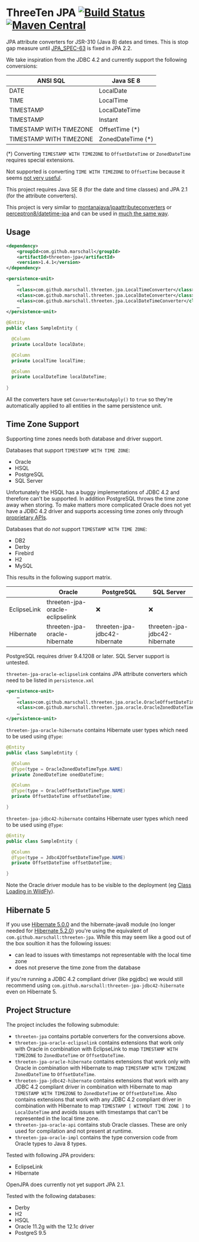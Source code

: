ThreeTen JPA [![Build Status](https://travis-ci.org/marschall/threeten-jpa.svg?branch=master)](https://travis-ci.org/marschall/threeten-jpa) [![Maven Central](https://maven-badges.herokuapp.com/maven-central/com.github.marschall/threeten-jpa/badge.svg)](https://maven-badges.herokuapp.com/maven-central/com.github.marschall/threeten-jpa)
============

JPA attribute converters for JSR-310 (Java 8) dates and times.
This is stop gap measure until [JPA_SPEC-63](https://java.net/jira/browse/JPA_SPEC-63) is fixed in JPA 2.2.

We take inspiration from the JDBC 4.2 and currently support the following conversions:

| ANSI SQL                | Java SE 8         |
| ----------------------- | ----------------- |
| DATE                    | LocalDate         |
| TIME                    | LocalTime         |
| TIMESTAMP               | LocalDateTime     |
| TIMESTAMP               | Instant           |
| TIMESTAMP WITH TIMEZONE | OffsetTime (*)    |
| TIMESTAMP WITH TIMEZONE | ZonedDateTime (*) |

 (*) Converting `TIMESTAMP WITH TIMEZONE` to `OffsetDateTime` or `ZonedDateTime` requires special extensions.

Not supported is converting `TIME WITH TIMEZONE` to `OffsetTime` because it seems [not very useful](http://www.postgresql.org/docs/9.4/static/datatype-datetime.html#DATATYPE-TIMEZONES).

This project requires Java SE 8 (for the date and time classes) and JPA 2.1 (for the attribute converters).

This project is very similar to [montanajava/jpaattributeconverters](https://bitbucket.org/montanajava/jpaattributeconverters) or [perceptron8/datetime-jpa](https://github.com/perceptron8/datetime-jpa) and can be used in [much the same way](https://wiki.java.net/blog/montanajava/archive/2014/06/17/using-java-8-datetime-classes-jpa).

Usage
-----

```xml
<dependency>
    <groupId>com.github.marschall</groupId>
    <artifactId>threeten-jpa</artifactId>
    <version>1.4.1</version>
</dependency>
```

```xml
<persistence-unit>
    …
    <class>com.github.marschall.threeten.jpa.LocalTimeConverter</class>
    <class>com.github.marschall.threeten.jpa.LocalDateConverter</class>
    <class>com.github.marschall.threeten.jpa.LocalDateTimeConverter</class>
    …
</persistence-unit>
```

```java
@Entity
public class SampleEntity {

  @Column
  private LocalDate localDate;

  @Column
  private LocalTime localTime;

  @Column
  private LocalDateTime localDateTime;
  
}
```

All the converters have set `Converter#autoApply()` to `true` so they're automatically applied to all entities in the same persistence unit.

Time Zone Support
-----------------

Supporting time zones needs both database and driver support.

Databases that support `TIMESTAMP WITH TIME ZONE`:

 * Oracle
 * HSQL
 * PostgreSQL
 * SQL Server

Unfortunately the HSQL has a buggy implementations of JDBC 4.2 and therefore can't be supported. In addition PostgreSQL throws the time zone away when storing. To make matters more complicated Oracle does not yet have a JDBC 4.2 driver and supports accessing time zones only through [proprietary APIs](http://docs.oracle.com/cd/E11882_01/appdev.112/e13995/oracle/sql/TIMESTAMPTZ.html).

Databases that do *not* support `TIMESTAMP WITH TIME ZONE`:

 * DB2
 * Derby
 * Firebird
 * H2
 * MySQL

This results in the following support matrix.

|             | Oracle                          | PostgreSQL                    | SQL Server                    |
| ----------- | ------------------------------- | ----------------------------- | ----------------------------- |
| EclipseLink | threeten-jpa-oracle-eclipselink | :x:                           | :x:                           |
| Hibernate   | threeten-jpa-oracle-hibernate   | threeten-jpa-jdbc42-hibernate | threeten-jpa-jdbc42-hibernate |

PostgreSQL requires driver 9.4.1208 or later.
SQL Server support is untested.

`threeten-jpa-oracle-eclipselink` contains JPA attribute converters which need to be listed in `persistence.xml`

```xml
<persistence-unit>
    …
    <class>com.github.marschall.threeten.jpa.oracle.OracleOffsetDateTimeConverter</class>
    <class>com.github.marschall.threeten.jpa.oracle.OracleZonedDateTimeConverter</class>
    …
</persistence-unit>
```

`threeten-jpa-oracle-hibernate` contains Hibernate user types which need to be used using `@Type`:

```java
@Entity
public class SampleEntity {

  @Column
  @Type(type = OracleZonedDateTimeType.NAME)
  private ZonedDateTime onedDateTime;

  @Column
  @Type(type = OracleOffsetDateTimeType.NAME)
  private OffsetDateTime offsetDateTime;

}
```


`threeten-jpa-jdbc42-hibernate` contains Hibernate user types which need to be used using `@Type`:

```java
@Entity
public class SampleEntity {

  @Column
  @Type(type = Jdbc42OffsetDateTimeType.NAME)
  private OffsetDateTime offsetDateTime;

}
```

Note the Oracle driver module has to be visible to the deployment (eg [Class Loading in WildFly](https://docs.jboss.org/author/display/WFLY9/Class+Loading+in+WildFly)).


Hibernate 5
-----------

If you use [Hibernate 5.0.0](http://in.relation.to/2015/08/20/hibernate-orm-500-final-release/) and the hibernate-java8 module (no longer needed for [Hibernate 5.2.0](http://in.relation.to/2016/06/01/hibernate-orm-520-final-release/)) you're using the equivalent of `com.github.marschall:threeten-jpa`. While this may seem like a good out of the box soultion it has the following issues:

 * can lead to issues with timestamps not representable with the local time zone
 * does not preserve the time zone from the database

if you're running a JDBC 4.2 compliant driver (like pgjdbc) we would still recommend using `com.github.marschall:threeten-jpa-jdbc42-hibernate` even on Hibernate 5.

Project Structure
-----------------

The project includes the following submodule:

 * `threeten-jpa` contains portable converters for the conversions above.
 * `threeten-jpa-oracle-eclipselink` contains extensions that work only with Oracle in combination with EclipseLink to map `TIMESTAMP WITH TIMEZONE` to `ZonedDateTime` or `OffsetDateTime`.
 * `threeten-jpa-oracle-hibernate` contains extensions that work only with Oracle in combination with Hibernate to map `TIMESTAMP WITH TIMEZONE` `ZonedDateTime` to `OffsetDateTime`.
 * `threeten-jpa-jdbc42-hibernate` contains extensions that work with any JDBC 4.2 compliant driver in combination with Hibernate to map `TIMESTAMP WITH TIMEZONE` to `ZonedDateTime` or `OffsetDateTime`. Also contains extensions that work with any JDBC 4.2 compliant driver in combination with Hibernate to map `TIMESTAMP [ WITHOUT TIME ZONE ]` to `LocalDateTime` and avoids issues with timestamps that can't be represented in the local time zone.
 * `threeten-jpa-oracle-api` contains stub Oracle classes. These are only used for compilation and not present at runtime.
 * `threeten-jpa-oracle-impl` contains the type conversion code from Oracle types to Java 8 types.


Tested with following JPA providers:
 * EclipseLink
 * Hibernate
 
OpenJPA does currently not yet support JPA 2.1.

Tested with the following databases:
 * Derby
 * H2
 * HSQL
 * Oracle 11.2g with the 12.1c driver
 * PostgreS 9.5
